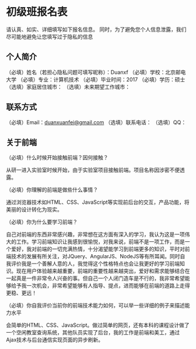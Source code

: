 ﻿# 初级班报名表

请认真、如实、详细填写如下报名信息。
同时，为了避免您个人信息泄露，我们尽可能地避免让您填写过于隐私的信息

## 个人简介

（必填）姓名（若担心隐私问题可填写昵称）：Duanxf
（必填）学校：北京邮电大学
（必填）专业：计算机技术
（必填）毕业时间：2017
（必填）学历：硕士
（选填）家庭居住城市：
（选填）未来期望工作城市：

## 联系方式

（必填）Email：duanxuanfei@gmail.com
（选填）联系电话：
（选填）QQ：

## 关于前端

（必填）什么时候开始接触前端？因何接触？

从研一进入实验室时候开始，由于实验室项目接触前端。项目名称因涉密不便透露。


（必填）你理解的前端是做些什么事情？

通过浏览器技术如HTML、CSS、JavaScript等实现前后台的交互，产品功能，将美丽的设计转化为现实。


（必填）你为什么要学习前端？

自己对前端的东西非常感兴趣，非常想在这方面有深入的学习，我认为这是一项伟大的工作。学习前端知识让我感到很愉悦，对我来说，前端不是一项工作，而是一个爱好，我对前端的一切充满热情，十分渴望能学习到前端更多的知识，平时对前端技术的发展有所关注，对JQuery、AngularJS、NodeJS等有所耳闻。同时自我评价我是一个善解人意的人，我觉得这个性格特点也会让我更好的学习前端知识。现在用户体验越来越重要，前端的重要性越来越突出，爱好和需求能够结合在一起真是一件非常令人兴奋的事。但自己一个人闭门造车是不行的，我非常希望能够给予我一次机会，非常希望能够有人指导、提点，进而能够在前端的道路上走得更稳、更远！



（必填）你自我评价当前你的前端技术能力如何，可以举一些详细的例子来描述能力水平

会简单的HTML、CSS、JavaScript。做过简单的网页，还有本科的课程设计做了一个空闲教室查询系统，其他队员实现了后台，我的工作是前端和美工，通过Ajax技术与后台通信实现页面的异步刷新。
